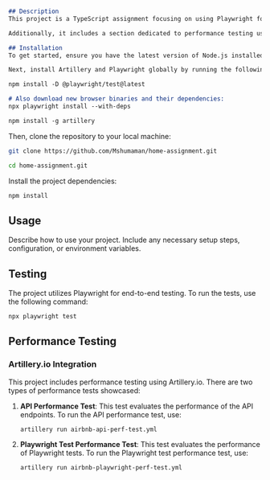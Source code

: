 ```markdown

## Description
This project is a TypeScript assignment focusing on using Playwright for end-to-end testing, specifically targeting various scenarios. The codebase is structured using the Page Object Model methodology for better organization and maintainability.

Additionally, it includes a section dedicated to performance testing using [Artillery.io](https://artillery.io). This section demonstrates performance tests for both APIs and Playwright tests integrated with Artillery.

## Installation
To get started, ensure you have the latest version of Node.js installed. You can download and install it from the [official Node.js website](https://nodejs.org/).

Next, install Artillery and Playwright globally by running the following commands:

npm install -D @playwright/test@latest

# Also download new browser binaries and their dependencies:
npx playwright install --with-deps

npm install -g artillery
```

Then, clone the repository to your local machine:
```bash
git clone https://github.com/Mshumaman/home-assignment.git

cd home-assignment.git
```

Install the project dependencies:
```bash
npm install
```

## Usage
Describe how to use your project. Include any necessary setup steps, configuration, or environment variables.

## Testing
The project utilizes Playwright for end-to-end testing. To run the tests, use the following command:
```bash
npx playwright test
```

## Performance Testing
### Artillery.io Integration
This project includes performance testing using Artillery.io. There are two types of performance tests showcased:
1. **API Performance Test**: This test evaluates the performance of the API endpoints.
   To run the API performance test, use:
   ```bash
   artillery run airbnb-api-perf-test.yml
   ```

2. **Playwright Test Performance Test**: This test evaluates the performance of Playwright tests.
   To run the Playwright test performance test, use:
   ```bash
   artillery run airbnb-playwright-perf-test.yml
   ```

